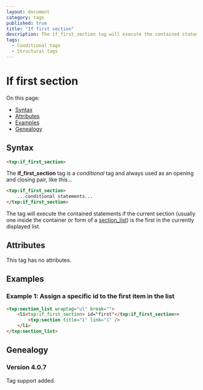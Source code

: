 ```yaml
---
layout: document
category: tags
published: true
title: "If first section"
description: The if_first_section tag will execute the contained statements if the current section is the first in the list.
tags:
  - Conditional tags
  - Structural tags
---
```


# If first section

On this page:

* [Syntax](#syntax)
* [Attributes](#attributes)
* [Examples](#examples)
* [Genealogy](#genealogy)

## Syntax

~~~ html
<txp:if_first_section>
~~~

The **if_first_section** tag is a *conditional* tag and always used as an opening and closing pair, like this...

~~~ html
<txp:if_first_section>
    ...conditional statements...
</txp:if_first_section>
~~~

The tag will execute the contained statements if the current section (usually one inside the container or form of a [section_list](section-list)) is the first in the currently displayed list.

## Attributes

This tag has no attributes.

## Examples

### Example 1: Assign a specific id to the first item in the list

~~~ html
<txp:section_list wraptag="ul" break="">
    <li<txp:if_first_section> id="first"</txp:if_first_section>>
        <txp:section title="1" link="1" />
    </li>
</txp:section_list>
~~~

## Genealogy

### Version 4.0.7

Tag support added.
